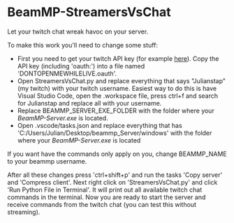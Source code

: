 # BeamMP-StreamersVsChat
Let your twitch chat wreak havoc on your server.

To make this work you'll need to change some stuff:
- First you need to get your twitch API key (for example [here](https://twitchapps.com/tmi/)). Copy the API key (including 'oauth:') into a file named 'DONTOPENMEWHILELIVE.oauth'. 
- Open StreamersVsChat.py and replace everything that says "Julianstap" (my twitch) with your twitch username. Easiest way to do this is have Visual Studio Code, open the .workspace file, press ctrl+f and search for Julianstap and replace all with your username.
- Replace BEAMMP_SERVER_EXE_FOLDER with the folder where your *BeamMP-Server.exe* is located.
- Open .vscode/tasks.json and replace everything that has 'C:/Users/Julian/Desktop/beammp_Server/windows' with the folder where your *BeamMP-Server.exe* is located

If you want have the commands only apply on you, change BEAMMP_NAME to your beammp username.

After all these changes press 'ctrl+shift+p' and run the tasks 'Copy server' and 'Compress client'. Next right click on 'StreamersVsChat.py' and click 'Run Python File in Terminal'. It will print out all available twitch chat commands in the terminal.
Now you are ready to start the server and receive commands from the twitch chat (you can test this without streaming).
